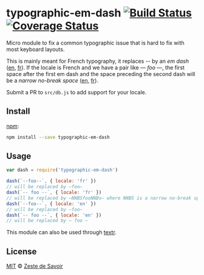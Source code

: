 # typographic-em-dash [![Build Status][build-badge]][build-status] [![Coverage Status][coverage-badge]][coverage-status]

Micro module to fix a common typographic issue that is hard to fix with most keyboard layouts.

This is mainly meant for French typography, it replaces _--_ by an _em dash_ ([en](http://www.fileformat.info/info/unicode/char/2014/index.htm), [fr](https://fr.wikipedia.org/wiki/Cadratin)). If the locale is French and we have a pair like _— foo —_, the first space after the first em dash and the space preceding the second dash will be a _narrow no-break space_ ([en](http://www.fileformat.info/info/unicode/char/202f/index.htm), [fr](https://fr.wikipedia.org/wiki/Espace_fine_ins%C3%A9cable)).

Submit a PR to `src/db.js` to add support for your locale.

## Install

[npm][npm]:

```sh
npm install --save typographic-em-dash
```


## Usage

```js
var dash = require('typographic-em-dash')

dash(`--foo--`, { locale: 'fr' })
// will be replaced by —foo—
dash(`-- foo --`, { locale: 'fr' })
// will be replaced by —NNBSfooNNBs— where NNBS is a narrow no-break space
dash(`--foo--`, { locale: 'en' })
// will be replaced by —foo—
dash(`-- foo --`, { locale: 'en' })
// will be replaced by — foo —
```

This module can also be used through [textr][textr].

## License

[MIT][license] © [Zeste de Savoir][zds]

<!-- Definitions -->

[build-badge]: https://img.shields.io/travis/zestedesavoir/zmarkdown.svg

[build-status]: https://travis-ci.org/zestedesavoir/zmarkdown

[coverage-badge]: https://img.shields.io/coveralls/zestedesavoir/zmarkdown.svg

[coverage-status]: https://coveralls.io/github/zestedesavoir/zmarkdown

[license]: https://github.com/zestedesavoir/zmarkdown/blob/master/packages/typographic-em-dash/LICENSE-MIT

[zds]: https://zestedesavoir.com

[npm]: https://www.npmjs.com/package/typographic-em-dash

[textr]: https://github.com/A/text
